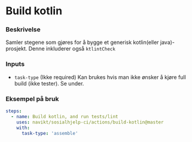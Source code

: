 # Build kotlin

### Beskrivelse
Samler stegene som gjøres for å bygge et generisk kotlin(eller java)-prosjekt.
Denne inkluderer også `ktlintCheck`

### Inputs
* `task-type` (Ikke required) Kan brukes hvis man ikke ønsker å kjøre full build (ikke tester).
Se under.

### Eksempel på bruk
```yaml
steps:
  - name: Build kotlin, and run tests/lint
    uses: navikt/sosialhjelp-ci/actions/build-kotlin@master
    with:
      task-type: 'assemble'
```